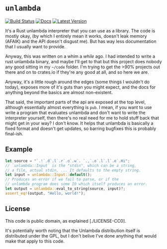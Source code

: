 # `unlambda`

[![Build Status](https://github.com/thomcc/unlambda-rs/workflows/CI/badge.svg)](https://github.com/thomcc/unlambda-rs/actions)
[![Docs](https://docs.rs/unlambda-rs/badge.svg)](https://docs.rs/unlambda-rs)
[![Latest Version](https://img.shields.io/crates/v/unlambda-rs.svg)](https://crates.io/crates/unlambda-rs)

It's a Rust unlambda interpreter that you can use as a library. The code is
mostly okay, (by which I entirely mean it works, doesn't leak memory (AFAIK) and
the API doesn't disgust me). But has way less documentation that I usually want
to provide.

Anyway, this was written on a whim a *while* ago. I had intended to write a rust
unlambda binary, and maybe I'll get to that but this project does nobody any
good sitting in my `~/code` folder. I'm trying to get the >90% projects out
there and on to crates.io if they're any good at all, and so here we are.

Anyway, it's a little rough around the edges (some things I wouldn't do today),
exposes more of it's guts than you might expect, and the docs for anything
beyond the basics are almost non-existent.

That said, the important parts of the api are exposed at the top level, although
essentially almost everything is `pub`. I mean, if you want to use write a
program that evaluates unlambda and don't want to write the interpreter
yourself, then there's no real need for me to hold stuff back that might get in
your way? I don't know. It helps that unlambda is basically a fixed format and
doesn't get updates, so barring bugfixes this is probably final-ish.

## Example

```rust
let source = "`.!`.d`.l`.r`.o`.w`. `.,`.o`.l`.l`.e`.Hi";
// `unlambda::Input` is the "stdin", which can be a string,
// a file, actual stdin, ... It defaults to the empty string.
let input = unlambda::Input::default();
// Produces an error if we fail to parse, or if the
// unlambda program does some IO which itself produces an error.
let output = unlambda::eval_to_string(source, input)?;
assert_eq!(output, "Hello, world!");
```

## License

This code is public domain, as explained [./LICENSE-CC0].

It's potentially worth noting that the Unlambda distribution itself is
distributed under the GPL, but I don't belive I've done anything that would make
that apply to this code.
